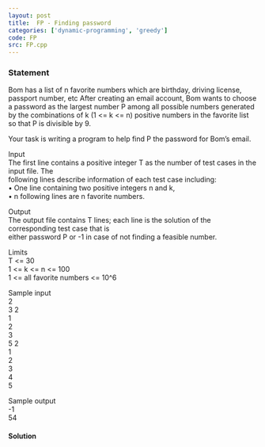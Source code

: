 ```yaml
---
layout: post
title:  FP - Finding password
categories: ['dynamic-programming', 'greedy']
code: FP
src: FP.cpp
---
```


### **Statement**

Bom has a list of n favorite numbers which are birthday, driving license,
passport number, etc After creating an email account, Bom wants to choose a
password as the largest number P among all possible numbers generated by the
combinations of k (1 <= k <= n) positive numbers in the favorite list so that
P is divisible by 9.

  
Your task is writing a program to help find P the password for Bom’s email.

  
Input  
The first line contains a positive integer T as the number of test cases in
the input file. The  
following lines describe information of each test case including:  
• One line containing two positive integers n and k,  
• n following lines are n favorite numbers.

  
Output  
The output file contains T lines; each line is the solution of the
corresponding test case that is  
either password P or -1 in case of not finding a feasible number.

  
Limits  
T <= 30  
1 <= k <= n <= 100  
1 <= all favorite numbers <= 10^6

  
Sample input  
2  
3 2  
1  
2  
3  
5 2  
1  
2  
3  
4  
5

  
Sample output  
-1  
54



#### **Solution**



